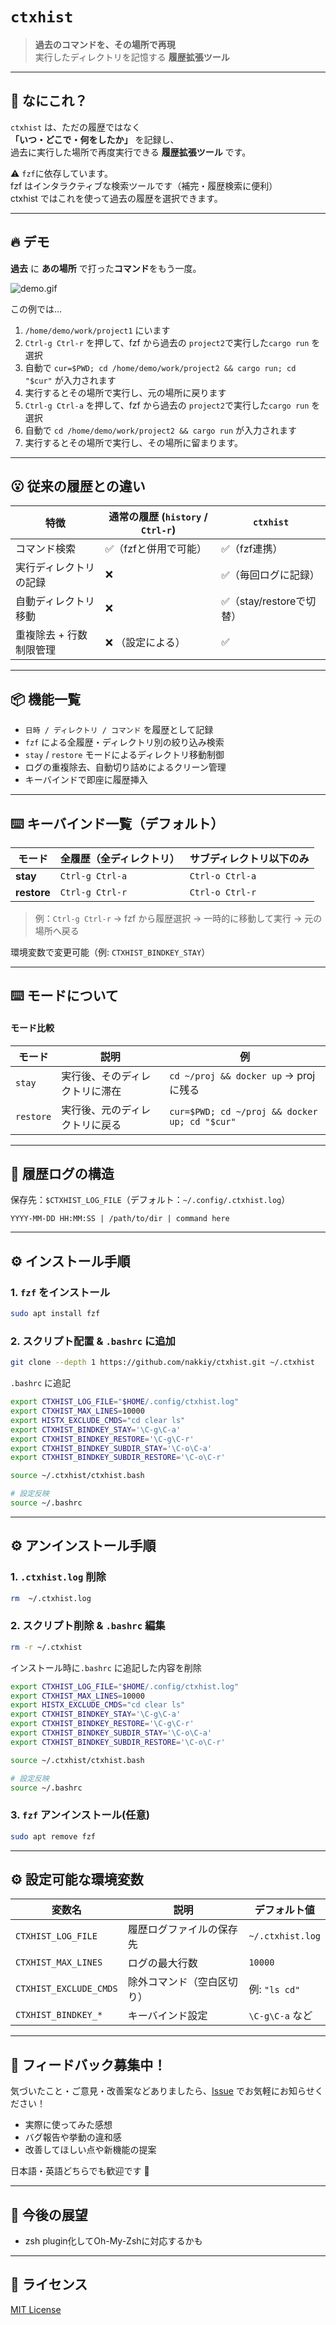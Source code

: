 # `ctxhist`

> **過去のコマンドを、その場所で再現**  
> 実行したディレクトリを記憶する **履歴拡張ツール**

---

## 🧠 なにこれ？

`ctxhist` は、ただの履歴ではなく  
**「いつ・どこで・何をしたか」** を記録し、  
過去に実行した場所で再度実行できる **履歴拡張ツール** です。  

⚠️ `fzf`に依存しています。  
fzf はインタラクティブな検索ツールです（補完・履歴検索に便利）  
ctxhist ではこれを使って過去の履歴を選択できます。

---

## 🔥 デモ
**過去** に **あの場所** で打った**コマンド**をもう一度。

![demo.gif](./demo.gif)

この例では…

1. `/home/demo/work/project1` にいます  
1. `Ctrl-g Ctrl-r` を押して、fzf から過去の `project2`で実行した`cargo run` を選択  
1. 自動で `cur=$PWD; cd /home/demo/work/project2 && cargo run; cd "$cur"` が入力されます  
1. 実行するとその場所で実行し、元の場所に戻ります
1. `Ctrl-g Ctrl-a` を押して、fzf から過去の `project2`で実行した`cargo run` を選択  
1. 自動で `cd /home/demo/work/project2 && cargo run` が入力されます  
1. 実行するとその場所で実行し、その場所に留まります。

---

## 😮 従来の履歴との違い

| 特徴                     | 通常の履歴 (`history` / `Ctrl-r`) | `ctxhist`                        |
|--------------------------|-----------------------------|-------------------------------|
| コマンド検索             | ✅（fzfと併用で可能）            | ✅（fzf連携）                  |
| 実行ディレクトリの記録   | ❌                            | ✅（毎回ログに記録）            |
| 自動ディレクトリ移動     | ❌                            | ✅（stay/restoreで切替）       |
| 重複除去 + 行数制限管理  | ❌ （設定による）             | ✅                             |

---

## 📦 機能一覧

- `日時 / ディレクトリ / コマンド` を履歴として記録
- `fzf` による全履歴・ディレクトリ別の絞り込み検索
- `stay` / `restore` モードによるディレクトリ移動制御
- ログの重複除去、自動切り詰めによるクリーン管理
- キーバインドで即座に履歴挿入

---

## ⌨️ キーバインド一覧（デフォルト）

| モード     | 全履歴（全ディレクトリ） | サブディレクトリ以下のみ |
|------------|--------------------------|---------------------------|
| **stay**   | `Ctrl-g Ctrl-a`          | `Ctrl-o Ctrl-a`          |
| **restore**| `Ctrl-g Ctrl-r`          | `Ctrl-o Ctrl-r`          |

> 例：`Ctrl-g Ctrl-r` → fzf から履歴選択 → 一時的に移動して実行 → 元の場所へ戻る

環境変数で変更可能（例: `CTXHIST_BINDKEY_STAY`）

---

## ⌨️ モードについて
#### モード比較

| モード     | 説明                             | 例                                      |
|------------|----------------------------------|------------------------------------------|
| `stay`     | 実行後、そのディレクトリに滞在   | `cd ~/proj && docker up` → proj に残る   |
| `restore`  | 実行後、元のディレクトリに戻る   | `cur=$PWD; cd ~/proj && docker up; cd "$cur"`   |

---

## 📂 履歴ログの構造

保存先：`$CTXHIST_LOG_FILE`（デフォルト：`~/.config/.ctxhist.log`）

```
YYYY-MM-DD HH:MM:SS | /path/to/dir | command here
```

---

## ⚙️ インストール手順

### 1. `fzf` をインストール

```bash
sudo apt install fzf
```

### 2. スクリプト配置 & `.bashrc` に追加

```bash
git clone --depth 1 https://github.com/nakkiy/ctxhist.git ~/.ctxhist
```

`.bashrc` に追記

```bash
export CTXHIST_LOG_FILE="$HOME/.config/ctxhist.log"
export CTXHIST_MAX_LINES=10000
export HISTX_EXCLUDE_CMDS="cd clear ls"
export CTXHIST_BINDKEY_STAY='\C-g\C-a'
export CTXHIST_BINDKEY_RESTORE='\C-g\C-r'
export CTXHIST_BINDKEY_SUBDIR_STAY='\C-o\C-a'
export CTXHIST_BINDKEY_SUBDIR_RESTORE='\C-o\C-r'

source ~/.ctxhist/ctxhist.bash
```

```bash
# 設定反映
source ~/.bashrc
```

---

## ⚙️ アンインストール手順

### 1. `.ctxhist.log` 削除

```bash
rm  ~/.ctxhist.log
```

### 2. スクリプト削除 & `.bashrc` 編集

```bash
rm -r ~/.ctxhist
```

インストール時に`.bashrc` に追記した内容を削除

```bash
export CTXHIST_LOG_FILE="$HOME/.config/ctxhist.log"
export CTXHIST_MAX_LINES=10000
export HISTX_EXCLUDE_CMDS="cd clear ls"
export CTXHIST_BINDKEY_STAY='\C-g\C-a'
export CTXHIST_BINDKEY_RESTORE='\C-g\C-r'
export CTXHIST_BINDKEY_SUBDIR_STAY='\C-o\C-a'
export CTXHIST_BINDKEY_SUBDIR_RESTORE='\C-o\C-r'

source ~/.ctxhist/ctxhist.bash
```

```bash
# 設定反映
source ~/.bashrc
```

### 3. `fzf` アンインストール(任意)

```bash
sudo apt remove fzf
```

---

## ⚙️ 設定可能な環境変数

| 変数名                    | 説明                           | デフォルト値              |
|---------------------------|--------------------------------|----------------------------|
| `CTXHIST_LOG_FILE`          | 履歴ログファイルの保存先        | `~/.ctxhist.log`            |
| `CTXHIST_MAX_LINES`         | ログの最大行数                 | `10000`                   |
| `CTXHIST_EXCLUDE_CMDS`      | 除外コマンド（空白区切り）      | 例: `"ls cd"`             |
| `CTXHIST_BINDKEY_*`         | キーバインド設定               | `\C-g\C-a` など           |

---

## 💬 フィードバック募集中！

気づいたこと・ご意見・改善案などありましたら、[Issue](https://github.com/nakkiy/ctxhist/issues/1) でお気軽にお知らせください！

- 実際に使ってみた感想
- バグ報告や挙動の違和感
- 改善してほしい点や新機能の提案

日本語・英語どちらでも歓迎です 🙌

---

## 🧩 今後の展望

- zsh plugin化してOh-My-Zshに対応するかも

---

## 📄 ライセンス

[MIT License](LICENSE-MIT)
